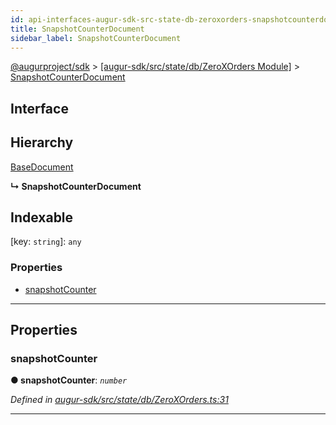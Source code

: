 ```yaml
---
id: api-interfaces-augur-sdk-src-state-db-zeroxorders-snapshotcounterdocument
title: SnapshotCounterDocument
sidebar_label: SnapshotCounterDocument
---
```


[@augurproject/sdk](api-readme.md) > [[augur-sdk/src/state/db/ZeroXOrders Module]](api-modules-augur-sdk-src-state-db-zeroxorders-module.md) > [SnapshotCounterDocument](api-interfaces-augur-sdk-src-state-db-zeroxorders-snapshotcounterdocument.md)

## Interface

## Hierarchy

 [BaseDocument](api-interfaces-augur-sdk-src-state-db-abstracttable-basedocument.md)

**↳ SnapshotCounterDocument**

## Indexable

\[key: `string`\]:&nbsp;`any`

### Properties

* [snapshotCounter](api-interfaces-augur-sdk-src-state-db-zeroxorders-snapshotcounterdocument.md#snapshotcounter)

---

## Properties

<a id="snapshotcounter"></a>

###  snapshotCounter

**● snapshotCounter**: *`number`*

*Defined in [augur-sdk/src/state/db/ZeroXOrders.ts:31](https://github.com/AugurProject/augur/blob/1e1466f1d3/packages/augur-sdk/src/state/db/ZeroXOrders.ts#L31)*

___

